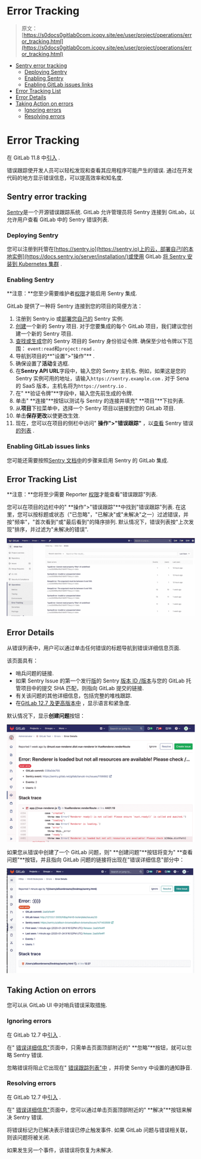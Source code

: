 # Error Tracking

> 原文：[https://s0docs0gitlab0com.icopy.site/ee/user/project/operations/error_tracking.html](https://s0docs0gitlab0com.icopy.site/ee/user/project/operations/error_tracking.html)

*   [Sentry error tracking](#sentry-error-tracking)
    *   [Deploying Sentry](#deploying-sentry)
    *   [Enabling Sentry](#enabling-sentry)
    *   [Enabling GitLab issues links](#enabling-gitlab-issues-links)
*   [Error Tracking List](#error-tracking-list)
*   [Error Details](#error-details)
*   [Taking Action on errors](#taking-action-on-errors)
    *   [Ignoring errors](#ignoring-errors)
    *   [Resolving errors](#resolving-errors)

# Error Tracking[](#error-tracking "Permalink")

在 GitLab 11.8 中[引入](https://gitlab.com/groups/gitlab-org/-/epics/169) .

错误跟踪使开发人员可以轻松发现和查看其应用程序可能产生的错误. 通过在开发代码的地方显示错误信息，可以提高效率和知名度.

## Sentry error tracking[](#sentry-error-tracking "Permalink")

[Sentry](https://sentry.io/)是一个开源错误跟踪系统. GitLab 允许管理员将 Sentry 连接到 GitLab，以允许用户查看 GitLab 中的 Sentry 错误列表.

### Deploying Sentry[](#deploying-sentry "Permalink")

您可以注册到托管在[https://sentry.io](https://sentry.io)上的云，部署自己[的本地实例](https://docs.sentry.io/server/installation/)或使用 GitLab [将 Sentry 安装到 Kubernetes 集群](../../clusters/applications.html#install-sentry-using-gitlab-cicd) .

### Enabling Sentry[](#enabling-sentry "Permalink")

**注意：**您至少需要维护者[权限](../../permissions.html)才能启用 Sentry 集成.

GitLab 提供了一种将 Sentry 连接到您的项目的简便方法：

1.  注册到 Sentry.io 或[部署您自己的](#deploying-sentry) Sentry 实例.
2.  [创建](https://docs.sentry.io/guides/integrate-frontend/create-new-project/)一个新的 Sentry 项目. 对于您要集成的每个 GitLab 项目，我们建议您创建一个新的 Sentry 项目.
3.  [查找或生成](https://docs.sentry.io/api/auth/)您的 Sentry 项目的 Sentry 身份验证令牌. 确保至少给令牌以下范围： `event:read`和`project:read` .
4.  导航到项目的**"设置">"操作"** .
5.  确保设置了**活动**复选框.
6.  在**Sentry API URL**字段中，输入您的 Sentry 主机名. 例如，如果这是您的 Sentry 实例可用的地址，请输入`https://sentry.example.com` . 对于 Sena 的 SaaS 版本，主机名将为`https://sentry.io` .
7.  在" **验证令牌"**字段中，输入您先前生成的令牌.
8.  单击" **连接"**按钮以测试与 Sentry 的连接并填充" **项目"**下拉列表.
9.  从**项目**下拉菜单中，选择一个 Sentry 项目以链接到您的 GitLab 项目.
10.  单击**保存更改**以使更改生效.
11.  现在，您可以在项目的侧栏中访问" **操作">"错误跟踪"** ，以[查看](#error-tracking-list) Sentry 错误[的列表](#error-tracking-list) .

### Enabling GitLab issues links[](#enabling-gitlab-issues-links "Permalink")

您可能还需要按照[Sentry 文档中](https://docs.sentry.io/workflow/integrations/global-integrations/#gitlab)的步骤来启用 Sentry 的 GitLab 集成.

## Error Tracking List[](#error-tracking-list "Permalink")

**注意：**您将至少需要 Reporter [权限](../../permissions.html)才能查看"错误跟踪"列表.

您可以在项目的边栏中的" **操作">"错误跟踪"**中找到"错误跟踪"列表. 在这里，您可以按标题或状态（"已忽略"，"已解决"或"未解决"之一）过滤错误，并按"频率"，"首次看到"或"最后看到"的降序排列. 默认情况下，错误列表按"上次发现"排序，并过滤为"未解决的错误".

[![Error Tracking list](img/8375b8805ee35febb22389954e463cb3.png)](img/error_tracking_list_v12_6.png)

## Error Details[](#error-details "Permalink")

从错误列表中，用户可以通过单击任何错误的标题导航到错误详细信息页面.

该页面具有：

*   哨兵问题的链接.
*   如果 Sentry Issue 的第一个发行[版](https://docs.sentry.io/workflow/releases/?platform=javascript#configure-sdk)的 Sentry [版本 ID /版本](https://docs.sentry.io/workflow/releases/?platform=javascript#configure-sdk)与您的 GitLab 托管项目中的提交 SHA 匹配，则指向 GitLab 提交的链接.
*   有关该问题的其他详细信息，包括完整的堆栈跟踪.
*   在[GitLab 12.7 及更高版本中](https://gitlab.com/gitlab-org/gitlab/-/issues/36246) ，显示语言和紧急度.

默认情况下，显示**创建问题**按钮：

[![Error Details without Issue Link](img/8d66587fae4dab1dca05f85389caa499.png)](img/error_details_v12_7.png)

如果您从错误中创建了一个 GitLab 问题，则" **创建问题"**按钮将变为" **查看问题"**按钮，并且指向 GitLab 问题的链接将出现在"错误详细信息"部分中：

[![Error Details with Issue Link](img/2fed535a429569e1ae792fb3960bcdd5.png)](img/error_details_with_issue_v12_8.png)

## Taking Action on errors[](#taking-action-on-errors "Permalink")

您可以从 GitLab UI 中对哨兵错误采取措施.

### Ignoring errors[](#ignoring-errors "Permalink")

在 GitLab 12.7 中[引入](https://gitlab.com/gitlab-org/gitlab/-/issues/39665) .

在" [错误详细信息"](#error-details)页面中，只需单击页面顶部附近的" **忽略"**按钮，就可以忽略 Sentry 错误.

忽略错误将阻止它出现在" [错误跟踪列表"中](#error-tracking-list) ，并将使 Sentry 中设置的通知静音.

### Resolving errors[](#resolving-errors "Permalink")

在 GitLab 12.7 中[引入](https://gitlab.com/gitlab-org/gitlab/-/issues/39825) .

在" [错误详细信息"](#error-details)页面中，您可以通过单击页面顶部附近的" **解决"**按钮来解决 Sentry 错误.

将错误标记为已解决表示错误已停止触发事件. 如果 GitLab 问题与错误相关联，则该问题将被关闭.

如果发生另一个事件，该错误将恢复为未解决.